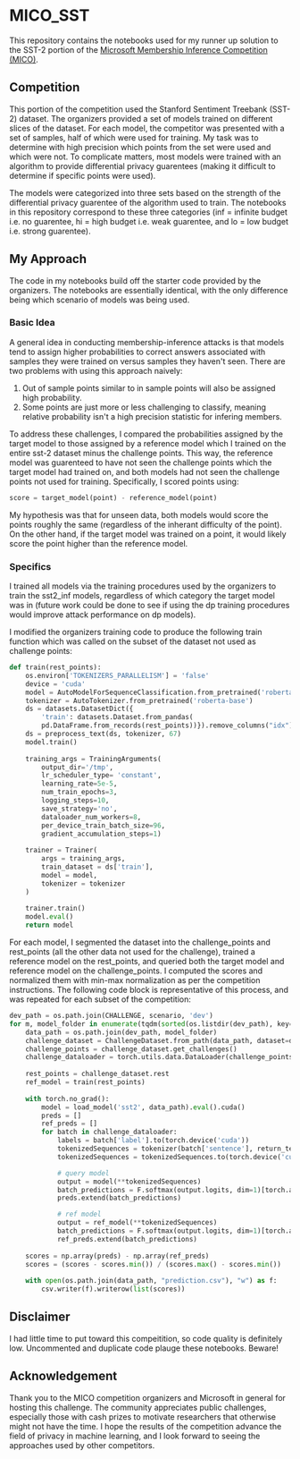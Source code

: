 # MICO_SST

This repository contains the notebooks used for my runner up solution to the SST-2 portion of the [Microsoft Membership Inference Competition (MICO)](https://github.com/microsoft/MICO).

## Competition

This portion of the competition used the Stanford Sentiment Treebank (SST-2) dataset. The organizers provided a set of models trained on different slices of the dataset. For each model, the competitor was presented with a set of samples, half of which were used for training. My task was to determine with high precision which points from the set were used and which were not. To complicate matters, most models were trained with an algorithm to provide differential privacy guarentees (making it difficult to determine if specific points were used). 

The models were categorized into three sets based on the strength of the differential privacy guarentee of the algorithm used to train. The notebooks in this repository correspond to these three categories (inf = infinite budget i.e. no guarentee, hi = high budget i.e. weak guarentee, and lo = low budget i.e. strong guarentee).

## My Approach

The code in my notebooks build off the starter code provided by the organizers. The notebooks are essentially identical, with the only difference being which scenario of models was being used.

### Basic Idea

A general idea in conducting membership-inference attacks is that models tend to assign higher probabilities to correct answers associated with samples they were trained on versus samples they haven't seen. There are two problems with using this approach naively:

1. Out of sample points similar to in sample points will also be assigned high probability.
2. Some points are just more or less challenging to classify, meaning relative probability isn't a high precision statistic for infering members.

To address these challenges, I compared the probabilities assigned by the target model to those assigned by a reference model which I trained on the entire sst-2 dataset minus the challenge points. This way, the reference model was guarenteed to have not seen the challenge points which the target model had trained on, and both models had not seen the challenge points not used for training. Specifically, I scored points using:

```python
score = target_model(point) - reference_model(point) 
```

My hypothesis was that for unseen data, both models would score the points roughly the same (regardless of the inherant difficulty of the point). On the other hand, if the target model was trained on a point, it would likely score the point higher than the reference model.

### Specifics

I trained all models via the training procedures used by the organizers to train the sst2_inf models, regardless of which category the target model was in (future work could be done to see if using the dp training procedures would improve attack performance on dp models). 

I modified the organizers training code to produce the following train function which was called on the subset of the dataset not used as challenge points:

```python
def train(rest_points):
    os.environ['TOKENIZERS_PARALLELISM'] = 'false'
    device = 'cuda'
    model = AutoModelForSequenceClassification.from_pretrained('roberta-base', num_labels=2).to(device)
    tokenizer = AutoTokenizer.from_pretrained('roberta-base')
    ds = datasets.DatasetDict({
        'train': datasets.Dataset.from_pandas(
        pd.DataFrame.from_records(rest_points))}).remove_columns("idx")
    ds = preprocess_text(ds, tokenizer, 67)
    model.train()
    
    training_args = TrainingArguments(
        output_dir='/tmp',
        lr_scheduler_type= 'constant',
        learning_rate=5e-5,
        num_train_epochs=3,
        logging_steps=10,
        save_strategy='no',
        dataloader_num_workers=8,
        per_device_train_batch_size=96,
        gradient_accumulation_steps=1)
    
    trainer = Trainer(
        args = training_args,
        train_dataset = ds['train'],
        model = model,
        tokenizer = tokenizer
    )
    
    trainer.train()
    model.eval()
    return model
```

For each model, I segmented the dataset into the challenge_points and rest_points (all the other data not used for the challenge), trained a reference model on the rest_points, and queried both the target model and reference model on the challenge_points. I computed the scores and normalized them with min-max normalization as per the competition instructions. The following code block is representative of this process, and was repeated for each subset of the competition:

```python
dev_path = os.path.join(CHALLENGE, scenario, 'dev')
for m, model_folder in enumerate(tqdm(sorted(os.listdir(dev_path), key=lambda d: int(d.split('_')[1])), desc="model")):
    data_path = os.path.join(dev_path, model_folder)
    challenge_dataset = ChallengeDataset.from_path(data_path, dataset=dataset, len_training=LEN_TRAINING)
    challenge_points = challenge_dataset.get_challenges()
    challenge_dataloader = torch.utils.data.DataLoader(challenge_points, batch_size=10)
    
    rest_points = challenge_dataset.rest
    ref_model = train(rest_points)
    
    with torch.no_grad():
        model = load_model('sst2', data_path).eval().cuda()
        preds = []
        ref_preds = []
        for batch in challenge_dataloader:
            labels = batch['label'].to(torch.device('cuda'))
            tokenizedSequences = tokenizer(batch['sentence'], return_tensors="pt", padding="max_length", max_length=67)
            tokenizedSequences = tokenizedSequences.to(torch.device('cuda'))

            # query model
            output = model(**tokenizedSequences)
            batch_predictions = F.softmax(output.logits, dim=1)[torch.arange(output.logits.shape[0]), labels].cpu().numpy()
            preds.extend(batch_predictions)

            # ref model
            output = ref_model(**tokenizedSequences)
            batch_predictions = F.softmax(output.logits, dim=1)[torch.arange(output.logits.shape[0]), labels].cpu().numpy()
            ref_preds.extend(batch_predictions)
            
    scores = np.array(preds) - np.array(ref_preds)
    scores = (scores - scores.min()) / (scores.max() - scores.min())
    
    with open(os.path.join(data_path, "prediction.csv"), "w") as f:
        csv.writer(f).writerow(list(scores))
```

## Disclaimer

I had little time to put toward this compeitition, so code quality is definitely low. Uncommented and duplicate code plauge these notebooks. Beware!

## Acknowledgement

Thank you to the MICO competition organizers and Microsoft in general for hosting this challenge. The community appreciates public challenges, especially those with cash prizes to motivate researchers that otherwise might not have the time. I hope the results of the competition advance the field of privacy in machine learning, and I look forward to seeing the approaches used by other competitors.
